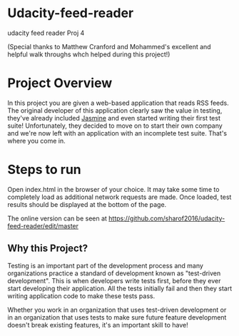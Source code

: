 # Udacity-feed-reader
udacity feed reader Proj 4

(Special thanks to Matthew Cranford and Mohammed's excellent and helpful walk throughs whch helped during this project!)

# Project Overview


In this project you are given a web-based application that reads RSS feeds. The original developer of this application clearly saw the value in testing, they've already included [Jasmine](http://jasmine.github.io/) and even started writing their first test suite! Unfortunately, they decided to move on to start their own company and we're now left with an application with an incomplete test suite. That's where you come in.

# Steps to run
Open index.html in the browser of your choice. It may take some time to completely load as additional network requests are made. Once loaded, test results should be displayed at the bottom of the page.

The online version can be seen at https://github.com/sharof2016/udacity-feed-reader/edit/master

## Why this Project?

Testing is an important part of the development process and many organizations practice a standard of development known as "test-driven development". This is when developers write tests first, before they ever start developing their application. All the tests initially fail and then they start writing application code to make these tests pass.

Whether you work in an organization that uses test-driven development or in an organization that uses tests to make sure future feature development doesn't break existing features, it's an important skill to have!


